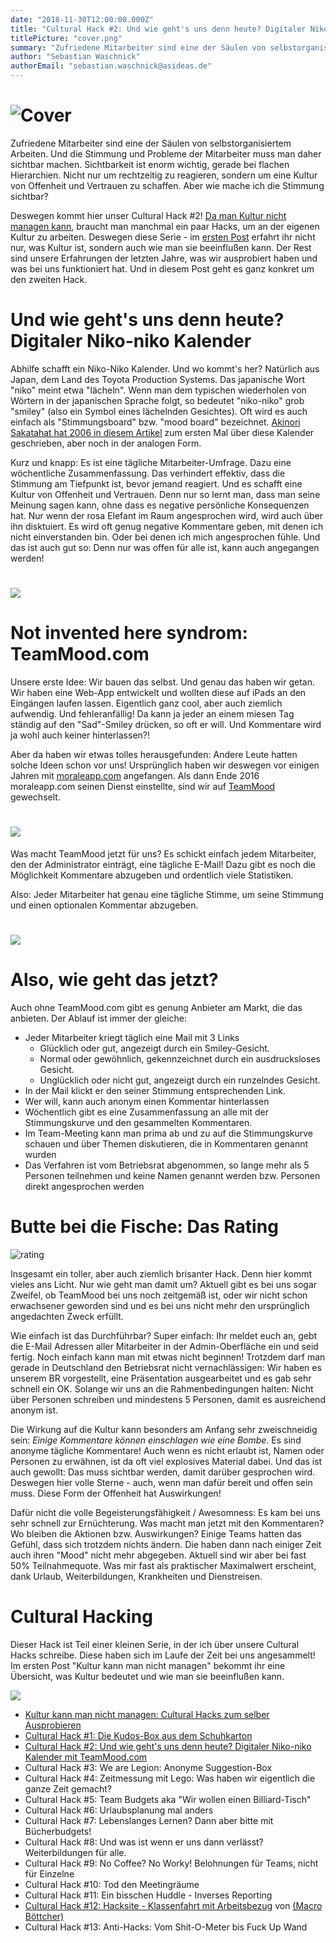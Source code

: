 ```yaml
---
date: "2018-11-30T12:00:00.000Z"
title: "Cultural Hack #2: Und wie geht's uns denn heute? Digitaler Niko-niko Kalender"
titlePicture: "cover.png"
summary: "Zufriedene Mitarbeiter sind eine der Säulen von selbstorganisiertem Arbeiten. Und die Stimmung und Probleme der Mitarbeiter muss man daher sichtbar machen. Sichtbarkeit ist enorm wichtig, gerade bei flachen Hierarchien. Nicht nur um rechtzeitig zu reagieren, sondern um eine Kultur von Offenheit und Vertrauen zu schaffen. Aber wie mache ich die Stimmung sichtbar?"
author: "Sebastian Waschnick"
authorEmail: "sebastian.waschnick@asideas.de"
---
```


# ![Cover](cover.png)

Zufriedene Mitarbeiter sind eine der Säulen von selbstorganisiertem Arbeiten. Und die Stimmung und Probleme der Mitarbeiter muss man daher sichtbar machen. Sichtbarkeit ist enorm wichtig, gerade bei flachen Hierarchien. Nicht nur um rechtzeitig zu reagieren, sondern um eine Kultur von Offenheit und Vertrauen zu schaffen. Aber wie mache ich die Stimmung sichtbar? 

Deswegen kommt hier unser Cultural Hack #2! [Da man Kultur nicht managen kann](https://axelspringerideas.de/blog/2018/11/cultural-hacking-101/), braucht man manchmal ein paar Hacks, um an der eigenen Kultur zu arbeiten. Deswegen diese Serie - im [ersten Post](https://axelspringerideas.de/blog/2018/11/cultural-hacking-101/) erfahrt ihr nicht nur, was Kultur ist, sondern auch wie man sie beeinflußen kann. Der Rest sind unsere Erfahrungen der letzten Jahre, was wir ausprobiert haben und was bei uns funktioniert hat. Und in diesem Post geht es ganz konkret um den zweiten Hack.

# Und wie geht's uns denn heute? Digitaler Niko-niko Kalender

Abhilfe schafft ein Niko-Niko Kalender. Und wo kommt's her? Natürlich aus Japan, dem Land des Toyota Production Systems. Das japanische Wort "niko" meint etwa "lächeln". Wenn man dem typischen wiederholen von Wörtern in der japanischen Sprache folgt, so bedeutet "niko-niko" grob "smiley" (also ein Symbol eines lächelnden Gesichtes). Oft wird es auch einfach als "Stimmungsboard" bzw. "mood board" bezeichnet. [Akinori Sakatahat hat 2006 in diesem Artikel]( http://www.geocities.jp/nikonikocalendar/index_en.html) zum ersten Mal über diese Kalender geschrieben, aber noch in der analogen Form.

Kurz und knapp: Es ist eine tägliche Mitarbeiter-Umfrage. Dazu eine wöchentliche Zusammenfassung. Das verhindert effektiv, dass die Stimmung am Tiefpunkt ist, bevor jemand reagiert. Und es schafft eine Kultur von Offenheit und Vertrauen. Denn nur so lernt man, dass man seine Meinung sagen kann, ohne dass es negative persönliche Konsequenzen hat. Nur wenn der rosa Elefant im Raum angesprochen wird, wird auch über ihn disktuiert. Es wird oft genug negative Kommentare geben, mit denen ich nicht einverstanden bin. Oder bei denen ich mich angesprochen fühle. Und das ist auch gut so: Denn nur was offen für alle ist, kann auch angegangen werden!

# ![](teammood-03.png)

# Not invented here syndrom: TeamMood.com

Unsere erste Idee: Wir bauen das selbst. Und genau das haben wir getan. Wir haben eine Web-App entwickelt und wollten diese auf iPads an den Eingängen laufen lassen. Eigentlich ganz cool, aber auch ziemlich aufwendig. Und fehleranfällig! Da kann ja jeder an einem miesen Tag ständig auf den "Sad"-Smiley drücken, so oft er will. Und Kommentare wird ja wohl auch keiner hinterlassen?!

Aber da haben wir etwas tolles herausgefunden: Andere Leute hatten solche Ideen schon vor uns! Ursprünglich haben wir deswegen vor einigen Jahren mit [moraleapp.com](http://moraleapp.com/) angefangen. Als dann Ende 2016 moraleapp.com seinen Dienst einstellte, sind wir auf [TeamMood](https://www.teammood.com/) gewechselt.

# ![](teammood-01.png)

Was macht TeamMood jetzt für uns? Es schickt einfach jedem Mitarbeiter, den der Administrator einträgt, eine tägliche E-Mail! Dazu gibt es noch die Möglichkeit Kommentare abzugeben und ordentlich viele Statistiken. 

Also: Jeder Mitarbeiter hat genau eine tägliche Stimme, um seine Stimmung und einen optionalen Kommentar abzugeben.  

# ![](teammood-02.png)

# Also, wie geht das jetzt?

Auch ohne TeamMood.com gibt es genung Anbieter am Markt, die das anbieten. Der Ablauf ist immer der gleiche:

* Jeder Mitarbeiter kriegt täglich eine Mail mit 3 Links 
   * Glücklich oder gut, angezeigt durch ein Smiley-Gesicht. 
   * Normal oder gewöhnlich, gekennzeichnet durch ein ausdrucksloses Gesicht. 
   * Unglücklich oder nicht gut, angezeigt durch ein runzelndes Gesicht. 
* In der Mail klickt er den seiner Stimmung entsprechenden Link. 
* Wer will, kann auch anonym einen Kommentar hinterlassen
* Wöchentlich gibt es eine Zusammenfassung an alle mit der Stimmungskurve und den gesammelten Kommentaren.
* Im Team-Meeting kann man prima ab und zu auf die Stimmungskurve schauen und über Themen diskutieren, die in Kommentaren genannt wurden
* Das Verfahren ist vom Betriebsrat abgenommen, so lange mehr als 5 Personen teilnehmen und keine Namen genannt werden bzw. Personen direkt angesprochen werden

# Butte bei die Fische: Das Rating

![rating](rating-cultural-hack-no-02-niko-niko.png)

Insgesamt ein toller, aber auch ziemlich brisanter Hack. Denn hier kommt vieles ans Licht. Nur wie geht man damit um? Aktuell gibt es bei uns sogar Zweifel, ob TeamMood bei uns noch zeitgemäß ist, oder wir nicht schon erwachsener geworden sind und es bei uns nicht mehr den ursprünglich angedachten Zweck erfüllt.

Wie einfach ist das Durchführbar? Super einfach: Ihr meldet euch an, gebt die E-Mail Adressen aller Mitarbeiter in der Admin-Oberfläche ein und seid fertig. Noch einfach kann man mit etwas nicht beginnen! Trotzdem darf man gerade in Deutschland den Betriebsrat nicht vernachlässigen: Wir haben es unserem BR vorgestellt, eine Präsentation ausgearbeitet und es gab sehr schnell ein OK. Solange wir uns an die Rahmenbedingungen halten: Nicht über Personen schreiben und mindestens 5 Personen, damit es ausreichend anonym ist.

Die Wirkung auf die Kultur kann besonders am Anfang sehr zweischneidig sein: *Einige Kommentare können einschlagen wie eine Bombe.* Es sind anonyme tägliche Kommentare! Auch wenn es nicht erlaubt ist, Namen oder Personen zu erwähnen, ist da oft viel explosives Material dabei. Und das ist auch gewollt: Das muss sichtbar werden, damit darüber gesprochen wird. Deswegen hier volle Sterne - auch, wenn man dafür bereit und offen sein muss. Diese Form der Offenheit hat Auswirkungen!

Dafür nicht die volle Begeisterungsfähigkeit / Awesomness: Es kam bei uns sehr schnell zur Ernüchterung. Was macht man jetzt mit den Kommentaren? Wo bleiben die Aktionen bzw. Auswirkungen? Einige Teams hatten das Gefühl, dass sich trotzdem nichts ändern. Die haben dann nach einiger Zeit auch ihren "Mood" nicht mehr abgegeben. Aktuell sind wir aber bei fast 50% Teilnahmequote. Was mir fast als praktischer Maximalwert erscheint, dank Urlaub, Weiterbildungen, Krankheiten und Dienstreisen.

# Cultural Hacking

Dieser Hack ist Teil einer kleinen Serie, in der ich über unsere Cultural Hacks schreibe. Diese haben sich im Laufe der Zeit bei uns angesammelt! Im ersten Post "Kultur kann man nicht managen" bekommt ihr eine Übersicht, was Kultur bedeutet und wie man sie beeinflußen kann.

![](becausewecan03.png)

* [Kultur kann man nicht managen: Cultural Hacks zum selber Ausprobieren](https://axelspringerideas.de/blog/2018/11/cultural-hacking-101/)
* [Cultural Hack #1: Die Kudos-Box aus dem Schuhkarton](https://axelspringerideas.de/blog/2018/11/cultural-hack-no-1-kudos/)
* [Cultural Hack #2: Und wie geht's uns denn heute? Digitaler Niko-niko Kalender mit TeamMood.com](https://axelspringerideas.de/blog/2018/11/cultural-hack-no-2-niko-niko/)
* Cultural Hack #3: We are Legion: Anonyme Suggestion-Box
* Cultural Hack #4: Zeitmessung mit Lego: Was haben wir eigentlich die ganze Zeit gemacht?
* Cultural Hack #5: Team Budgets aka "Wir wollen einen Billiard-Tisch"
* Cultural Hack #6: Urlaubsplanung mal anders
* Cultural Hack #7: Lebenslanges Lernen? Dann aber bitte mit Bücherbudgets!
* Cultural Hack #8: Und was ist wenn er uns dann verlässt? Weiterbildungen für alle.
* Cultural Hack #9: No Coffee? No Worky! Belohnungen für Teams, nicht für Einzelne
* Cultural Hack #10: Tod den Meetingräume
* Cultural Hack #11: Ein bisschen Huddle - Inverses Reporting
* [Cultural Hack #12: Hacksite - Klassenfahrt mit Arbeitsbezug](https://axelspringerideas.de/blog/2018/11/hacksite/) von [(Macro Böttcher)](https://www.linkedin.com/in/marco-b%C3%B6ttcher-55a74324/)
* Cultural Hack #13: Anti-Hacks: Vom Shit-O-Meter bis Fuck Up Wand
